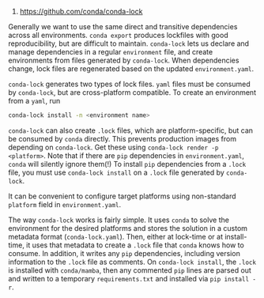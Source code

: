 1. https://github.com/conda/conda-lock

Generally we want to use the same direct and transitive dependencies across all environments. `conda export` produces lockfiles with good reproducibility, but are difficult to maintain. `conda-lock` lets us declare and manage dependencies in a regular `environment` file, and create environments from files generated by `conda-lock`. When dependencies change, lock files are regenerated based on the updated `environment.yaml`. 

`conda-lock` generates two types of lock files. `yaml` files must be consumed by `conda-lock`, but are cross-platform compatible. To create an environment from a `yaml`, run
```bash
conda-lock install -n <environment name>	
```

`conda-lock` can also create `.lock` files, which are platform-specific, but can be consumed by `conda` directly. This prevents production images from depending on `conda-lock`.  Get these using `conda-lock render -p <platform>`. Note that if there are `pip` dependencies in `environment.yaml`, `conda` will silently ignore them(!) To install `pip` dependencies from a `.lock` file, you must use `conda-lock install` on a `.lock` file generated by `conda-lock`.

It can be convenient to configure target platforms using non-standard `platform` field in `environment.yaml`.

The way `conda-lock` works is fairly simple. It uses `conda` to solve the environment for the desired platforms and stores the solution in a custom metadata format (`conda-lock.yaml`). Then, either at lock-time or at install-time, it uses that metadata to create a `.lock` file that `conda` knows how to consume. In addition, it writes any `pip` dependencies, including version information to the `.lock` file as comments. On `conda-lock install`, the `.lock` is installed with `conda/mamba`, then any commented `pip` lines are parsed out and written to a temporary `requirements.txt` and installed via `pip install -r`.